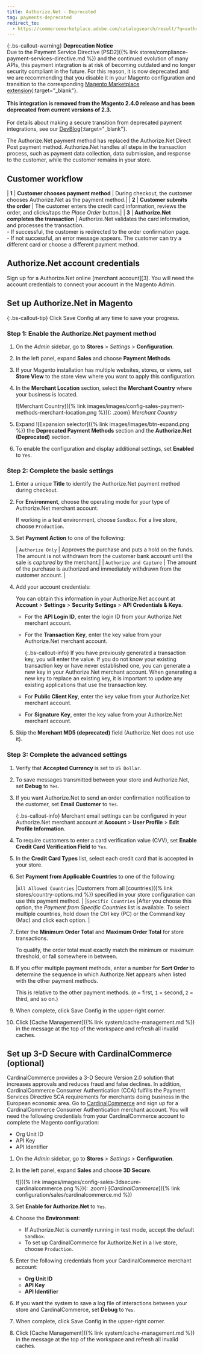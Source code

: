 ```yaml
---
title: Authorize.Net - Deprecated
tag: payments-deprecated
redirect_to:
  - https://commercemarketplace.adobe.com/catalogsearch/result/?q=authorize.net
---
```


{:.bs-callout-warning}
**Deprecation Notice** <br/>
Due to the Payment Service Directive [PSD2]({% link stores/compliance-payment-services-directive.md %}) and the continued evolution of many APIs, this payment integration is at risk of becoming outdated and no longer security compliant in the future. For this reason, it is now deprecated and we are recommending that you disable it in your Magento configuration and transition to the corresponding [Magento Marketplace extension](https://marketplace.magento.com/catalogsearch/result/?q=authorize.net){:target="_blank"}.<br/><br/>**This integration is removed from the Magento 2.4.0 release and has been deprecated from current versions of 2.3.**<br/><br/>
For details about making a secure transition from deprecated payment integrations, see our [DevBlog](https://community.magento.com/t5/Magento-DevBlog/Deprecation-of-Magento-core-payment-integrations/ba-p/426445){:target="_blank"}.

The Authorize.Net payment method has replaced the Authorize.Net Direct Post payment method. Authorize.Net handles all steps in the transaction process, such as payment data collection, data submission, and response to the customer, while the customer remains in your store.

## Customer workflow

| **1** | **Customer chooses payment method** | During checkout, the customer chooses Authorize.Net as the payment method.|
| **2** | **Customer submits the order** | The customer enters the credit card information, reviews the order, and clicks/taps the _Place Order_ button.|
| **3** | **Authorize.Net completes the transaction** | Authorize.Net validates the card information, and processes the transaction. <br/>- If successful, the customer is redirected to the order confirmation page.<br/>- If not successful, an error message appears. The customer can try a different card or choose a different payment method.

## Authorize.Net account credentials

Sign up for a Authorize.Net online [merchant account][3]. You will need the account credentials to connect your account in the Magento Admin.

## Set up Authorize.Net in Magento

{:.bs-callout-tip}
Click <span class="btn">Save Config</span> at any time to save your progress.

### Step 1: Enable the Authorize.Net payment method

1. On the _Admin_ sidebar, go to **Stores** > _Settings_ > **Configuration**.

1. In the left panel, expand **Sales** and choose **Payment Methods**.

1. If your Magento installation has multiple websites, stores, or views, set **Store View** to the store view where you want to apply this configuration.

1. In the **Merchant Location** section, select the **Merchant Country** where your business is located.

   ![Merchant Country]({% link images/images/config-sales-payment-methods-merchant-location.png %}){: .zoom}
   _Merchant Country_

1. Expand ![Expansion selector]({% link images/images/btn-expand.png %}) the **Deprecated Payment Methods** section and the **Authorize.Net (Deprecated)** section.

1. To enable the configuration and display additional settings, set **Enabled** to `Yes`.

### Step 2: Complete the basic settings

1. Enter a unique **Title** to identify the Authorize.Net payment method during checkout.

1. For **Environment**, choose the operating mode for your type of Authorize.Net merchant account.

   If working in a test environment, choose `Sandbox`. For a live store, choose `Production`.

1. Set **Payment Action** to one of the following:

   | `Authorize Only` | Approves the purchase and puts a hold on the funds. The amount is not withdrawn from the customer bank account until the sale is _captured_ by the merchant.|
   | `Authorize and Capture` | The amount of the purchase is authorized and immediately withdrawn from the customer account. |

1. Add your account credentials:

   You can obtain this information in your Authorize.Net account at **Account** > **Settings** > **Security Settings** > **API Credentials & Keys**.

   - For the **API Login ID**, enter the login ID from your Authorize.Net merchant account.

   - For the **Transaction Key**, enter the key value from your Authorize.Net merchant account.

      {:.bs-callout-info}
      If you have previously generated a transaction key, you will enter the value. If you do not know your existing transaction key or have never established one, you can generate a new key in your Authorize.Net merchant account. When generating a new key to replace an existing key, it is important to update any existing applications that use the transaction key.

   - For **Public Client Key**, enter the key value from your Authorize.Net merchant account.

   - For **Signature Key**, enter the key value from your Authorize.Net merchant account.

1. Skip the **Merchant MD5 (deprecated)** field (Authorize.Net does not use it).

### Step 3: Complete the advanced settings

1. Verify that **Accepted Currency** is set to `US Dollar`.

1. To save messages transmitted between your store and Authorize.Net, set **Debug** to `Yes`.

1. If you want Authorize.Net to send an order confirmation notification to the customer, set **Email Customer** to `Yes`.

   {:.bs-callout-info}
   Merchant email settings can be configured in your Authorize.Net merchant account at **Account** > **User Profile** > **Edit Profile Information**.

1. To require customers to enter a card verification value (CVV), set **Enable Credit Card Verification Field** to `Yes`.

1. In the **Credit Card Types** list, select each credit card that is accepted in your store.

1. Set **Payment from Applicable Countries** to one of the following:

   |`All Allowed Countries` |Customers from all [countries]({% link stores/country-options.md %}) specified in your store configuration can use this payment method. |
   |`Specific Countries` |After you choose this option, the _Payment from Specific Countries_ list is available. To select multiple countries, hold down the Ctrl key (PC) or the Command key (Mac) and click each option. |

1. Enter the **Minimum Order Total** and **Maximum Order Total** for store transactions.

   To qualify, the order total must exactly match the minimum or maximum threshold, or fall somewhere in between.

1. If you offer multiple payment methods, enter a number for **Sort Order** to determine the sequence in which Authorize.Net appears when listed with the other payment methods.

   This is relative to the other payment methods. (`0` = first, `1` = second, `2` = third, and so on.)

1. When complete, click <span class="btn">Save Config</span> in the upper-right corner.

1. Click [Cache Management]({% link system/cache-management.md %}) in the message at the top of the workspace and refresh all invalid caches.

## Set up 3-D Secure with CardinalCommerce (optional)

CardinalCommerce provides a 3-D Secure Version 2.0 solution that increases approvals and reduces fraud and false declines. In addition, CardinalCommerce Consumer Authentication (CCA) fulfills the Payment Services Directive SCA requirements for merchants doing business in the European economic area. Go to [CardinalCommerce][2] and sign up for a CardinalCommerce Consumer Authentication merchant account. You will need the following credentials from your CardinalCommerce account to complete the Magento configuration:

- Org Unit ID
- API Key
- API Identifier

1. On the _Admin_ sidebar, go to **Stores** > _Settings_ > **Configuration**.

1. In the left panel, expand **Sales** and choose **3D Secure**.

   ![]({% link images/images/config-sales-3dsecure-cardinalcommerce.png %}){: .zoom}
   [_CardinalCommerce_]({% link configuration/sales/cardinalcommerce.md %})

1. Set **Enable for Authorize.Net** to `Yes`.

1. Choose the **Environment**:

   - If Authorize.Net is currently running in test mode, accept the default `Sandbox`.
   - To set up CardinalCommerce for Authorize.Net in a live store, choose `Production`.

1. Enter the following credentials from your CardinalCommerce merchant account:

   - **Org Unit ID**
   - **API Key**
   - **API Identifier**

1. If you want the system to save a log file of interactions between your store and  CardinalCommerce, set **Debug** to `Yes`.

1. When complete, click <span class="btn">Save Config</span> in the upper-right corner.

1. Click [Cache Management]({% link system/cache-management.md %}) in the message at the top of the workspace and refresh all invalid caches.

[1]: https://www.authorize.net/sign-up/pricing.html
[2]: https://www.cardinalcommerce.com/products/cardinal-consumer-authentication/for-merchants

